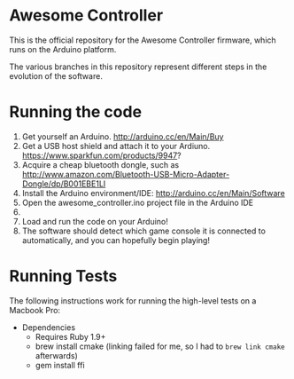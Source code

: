Awesome Controller
==================

This is the official repository for the Awesome Controller firmware, which runs on the
Arduino platform.

The various branches in this repository represent different steps in the evolution of
the software.

Running the code
========
1. Get yourself an Arduino. http://arduino.cc/en/Main/Buy
2. Get a USB host shield and attach it to your Ardiuno. https://www.sparkfun.com/products/9947?
3. Acquire a cheap bluetooth dongle, such as http://www.amazon.com/Bluetooth-USB-Micro-Adapter-Dongle/dp/B001EBE1LI
4. Install the Arduino environment/IDE: http://arduino.cc/en/Main/Software
5. Open the awesome_controller.ino project file in the Arduino IDE
6. <DONGLE WIRING>
7. Load and run the code on your Arduino!
8. The software should detect which game console it is connected to automatically, and you can hopefully begin playing!


Running Tests
=============
The following instructions work for running the high-level
tests on a Macbook Pro:

* Dependencies
  * Requires Ruby 1.9+
  * brew install cmake (linking failed for me, so I had to `brew link cmake` afterwards)
  * gem install ffi